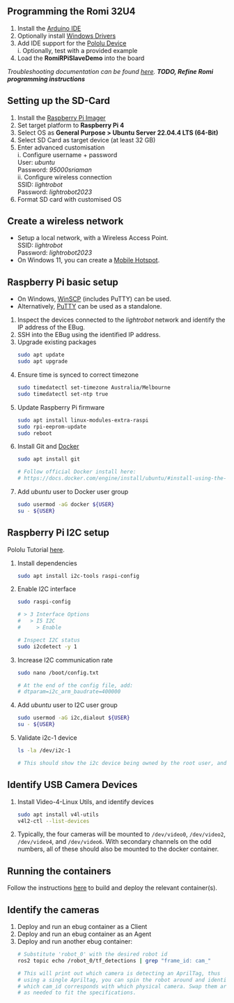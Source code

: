## Programming the Romi 32U4
1. Install the [Arduino IDE](https://www.arduino.cc/en/software)
2. Optionally install [Windows Drivers](https://www.pololu.com/docs/0J69/5.1)
3. Add IDE support for the [Pololu Device](https://www.pololu.com/docs/0J69/5.2) <br>
    i. Optionally, test with a provided example
4. Load the **RomiRPiSlaveDemo** into the board 

*Troubleshooting documentation can be found [here](https://support.arduino.cc/hc/en-us/articles/360016495679-Fix-port-access-on-Linux).*
***TODO, Refine Romi programming instructions***


## Setting up the SD-Card
1. Install the [Raspberry Pi Imager](https://www.raspberrypi.com/software/)
2. Set target platform to **Raspberry Pi 4**
3. Select OS as **General Purpose > Ubuntu Server 22.04.4 LTS (64-Bit)**
4. Select SD Card as target device (at least 32 GB)
5. Enter advanced customisation <br>
    i. Configure username + password <br>
        User:       *ubuntu* <br>
        Password:   *95000sriaman* <br>
    ii. Configure wireless connection <br>
        SSID:       *lightrobot* <br>
        Password:   *lightrobot2023* <br>
6. Format SD card with customised OS


## Create a wireless network
- Setup a local network, with a Wireless Access Point. <br>
    SSID:       *lightrobot* <br>
    Password:   *lightrobot2023* <br>
- On Windows 11, you can create a [Mobile Hotspot](https://techcommunity.microsoft.com/t5/windows-11/how-to-set-up-a-mobile-hotspot-in-windows-11/m-p/2764785).


## Raspberry Pi basic setup
- On Windows, [WinSCP](https://winscp.net/eng/download.php) (includes PuTTY) can be used.
- Alternatively, [PuTTY](https://www.putty.org/) can be used as a standalone.

1. Inspect the devices connected to the *lightrobot* network and identify the IP address of the EBug.
2. SSH into the EBug using the identified IP address.
3. Upgrade existing packages
    ```sh
    sudo apt update
    sudo apt upgrade
    ```
4. Ensure time is synced to correct timezone
    ```sh 
    sudo timedatectl set-timezone Australia/Melbourne
    sudo timedatectl set-ntp true
    ```
5. Update Raspberry Pi firmware
    ```sh
    sudo apt install linux-modules-extra-raspi
    sudo rpi-eeprom-update
    sudo reboot
    ```
6. Install Git and [Docker](https://docs.docker.com/engine/install/ubuntu/#install-using-the-repository)
    ```sh
    sudo apt install git
    
    # Follow official Docker install here:
    # https://docs.docker.com/engine/install/ubuntu/#install-using-the-repository
    ```
7. Add *ubuntu* user to Docker user group
    ```sh
    sudo usermod -aG docker ${USER}
    su - ${USER}
    ```

## Raspberry Pi I2C setup
Pololu Tutorial [here](https://www.pololu.com/blog/663/building-a-raspberry-pi-robot-with-the-romi-chassis).
1. Install dependencies
    ```sh
    sudo apt install i2c-tools raspi-config
    ```
2. Enable I2C interface
    ```sh
    sudo raspi-config

    # > 3 Interface Options
    #   > I5 I2C
    #     > Enable
    
    # Inspect I2C status
    sudo i2cdetect -y 1
    ```
3. Increase I2C communication rate
    ```sh
    sudo nano /boot/config.txt

    # At the end of the config file, add:
    # dtparam=i2c_arm_baudrate=400000
    ```
7. Add *ubuntu* user to I2C user group
    ```sh
    sudo usermod -aG i2c,dialout ${USER}
    su - ${USER}
    ```
8. Validate i2c-1 device
    ```sh
    ls -la /dev/i2c-1

    # This should show the i2c device being owned by the root user, and dialout grouo
    ```

## Identify USB Camera Devices
1. Install Video-4-Linux Utils, and identify devices
    ```sh
    sudo apt install v4l-utils
    v4l2-ctl --list-devices
    ```
2. Typically, the four cameras will be mounted to `/dev/video0`, `/dev/video2`, `/dev/video4`, and `/dev/video6`.
    With secondary channels on the odd numbers, all of these should also be mounted to the docker container.


## Running the containers
Follow the instructions [here](/docs/Deploy%20Containers.md) to build and deploy the relevant container(s).

## Identify the cameras
1. Deploy and run an ebug container as a Client
2. Deploy and run an ebug container as an Agent
3. Deploy and run another ebug container:
    ```sh
    # Substitute 'robot_0' with the desired robot id
    ros2 topic echo /robot_0/tf_detections | grep "frame_id: cam_"

    # This will print out which camera is detecting an AprilTag, thus
    # using a single Apriltag, you can spin the robot around and identify
    # which cam_id corresponds with which physical camera. Swap them around
    # as needed to fit the specifications.
    ```